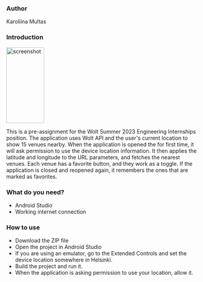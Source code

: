 <h3>Author</h3>
<p>Karoliina Multas</p>


<h3>Introduction</h3>
<img src="drawable/screenshot.png" alt="screenshot" width="100" height="200">
<p>
This is a pre-assignment for the Wolt Summer 2023 Engineering Internships position.
The application uses Wolt API and the user's current location to show 15 venues nearby.
When the application is opened the for first time, it will ask permission to use the device location information. It then applies
the latitude and longitude to the URL parameters, and fetches the nearest venues.
Each venue has a favorite button, and they work as a toggle. If the application is closed and reopened again,
it remembers the ones that are marked as favorites. </p>

<h3>What do you need?</h3>
<ul>
<li>Android Studio</li>
<li>Working internet connection</li>
</ul>

<h3>How to use</h3>
<ul>
<li>Download the ZIP file</li>
<li>Open the project in Android Studio</li>
<li>If you are using an emulator, go to the Extended Controls and set the device location
somewhere in Helsinki.</li>
<li>Build the project and run it.</li>
<li>When the application is asking permission to use your location, allow it.</li>
</ul>
